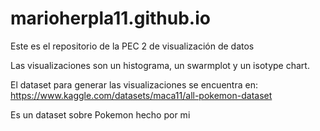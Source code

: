 # marioherpla11.github.io
Este es el repositorio de la PEC 2 de visualización de datos

Las visualizaciones son un histograma, un swarmplot y un isotype chart.

El dataset para generar las visualizaciones se encuentra en: https://www.kaggle.com/datasets/maca11/all-pokemon-dataset

Es un dataset sobre Pokemon hecho por mi
